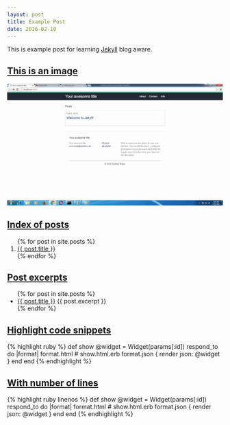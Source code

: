 ```yaml
---
layout: post
title: Example Post
date: 2016-02-10
---
```

This is example post for learning [Jekyll](http://jekyllrb.com/) blog aware.

## <u>This is an image</u>
![My helpful screenshot](/assets/screenshot.jpg)

## <u>Index of posts</u>
<ol>
  {% for post in site.posts %}
    <li>
      <a href="{{ post.url }}">{{ post.title }}</a>
    </li>
  {% endfor %}
</ol>

## <u>Post excerpts</u>
<ul>
  {% for post in site.posts %}
    <li>
      <a href="{{ post.url }}">{{ post.title }}</a>
      {{ post.excerpt }}
    </li>
  {% endfor %}
</ul>


## <u>Highlight code snippets</u>
{% highlight ruby %}
def show
  @widget = Widget(params[:id])
  respond_to do |format|
    format.html # show.html.erb
    format.json { render json: @widget }
  end
end
{% endhighlight %}


## <u>With number of lines</u>
{% highlight ruby linenos %}
def show
  @widget = Widget(params[:id])
  respond_to do |format|
    format.html # show.html.erb
    format.json { render json: @widget }
  end
end
{% endhighlight %}